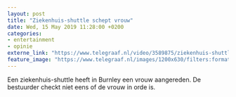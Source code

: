 ```yaml
---
layout: post
title: "Ziekenhuis-shuttle schept vrouw"
date: Wed, 15 May 2019 11:28:00 +0200
categories: 
- entertainment 
- opinie 
externe_link: "https://www.telegraaf.nl/video/3589875/ziekenhuis-shuttle-schept-vrouw"
feature_image: "https://www.telegraaf.nl/images/1200x630/filters:format(jpeg):quality(80)/cdn-kiosk-api.telegraaf.nl/cc5d91d8-76fa-11e9-98be-0217670beecd.jpg"
---
```


<p class="intro">Een ziekenhuis-shuttle heeft in Burnley een vrouw aangereden. De bestuurder checkt niet eens of de vrouw in orde is.</p>
